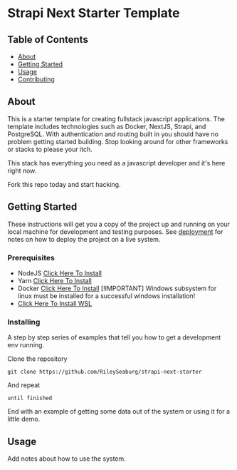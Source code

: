 # Strapi Next Starter Template
## Table of Contents

- [About](#about)
- [Getting Started](#getting_started)
- [Usage](#usage)
- [Contributing](./CONTRIBUTING.md)

## About <a name = "about"></a>

This is a starter template for creating fullstack javascript applications. 
The template includes technologies such as Docker, NextJS, Strapi, and PostgreSQL.
With authentication and routing built in you should have no problem getting started building.
Stop looking around for other frameworks or stacks to please your itch. 

This stack has everything you need as a javascript developer and it's here right now. 

Fork this repo today and start hacking. 

## Getting Started <a name = "getting_started"></a>

These instructions will get you a copy of the project up and running on your local machine for development and testing purposes. See [deployment](#deployment) for notes on how to deploy the project on a live system.

### Prerequisites

 - NodeJS [Click Here To Install](https://nodejs.org/en/download/)
 - Yarn   [Click Here To Install](https://classic.yarnpkg.com/en/docs/install/)
 - Docker [Click Here To Install](https://docs.docker.com/engine/install/) 
 [!IMPORTANT] 
 Windows subsystem for linux must be installed for a successful windows installation! 
 - [Click Here To Install WSL](https://docs.microsoft.com/en-us/windows/wsl/install-win10)


### Installing

A step by step series of examples that tell you how to get a development env running.

Clone the repository

```
git clone https://github.com/RileySeaburg/strapi-next-starter
```

And repeat

```
until finished
```

End with an example of getting some data out of the system or using it for a little demo.

## Usage <a name = "usage"></a>

Add notes about how to use the system.
